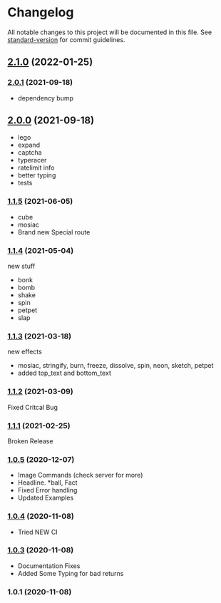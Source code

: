 # Changelog

All notable changes to this project will be documented in this file. See [standard-version](https://github.com/conventional-changelog/standard-version) for commit guidelines.

## [2.1.0](https://github.com/daggy1234/dagpi.js/compare/v2.0.1...v2.1.0) (2022-01-25)

### [2.0.1](https://github.com/daggy1234/dagpi.js/compare/v2.0.0...v2.0.1) (2021-09-18)

- dependency bump

## [2.0.0](https://github.com/daggy1234/dagpi.js/compare/v1.1.5...v2.0.0) (2021-09-18)

- lego
- expand
- captcha
- typeracer
- ratelimit info
- better typing
- tests

### [1.1.5](https://github.com/daggy1234/dagpi.js/compare/v1.1.4...v1.1.5) (2021-06-05)

- cube
- mosiac
- Brand new Special route

### [1.1.4](https://github.com/daggy1234/dagpi.js/compare/v1.1.3...v1.1.4) (2021-05-04)

new stuff

- bonk
- bomb
- shake
- spin
- petpet
- slap

### [1.1.3](https://github.com/daggy1234/dagpi.js/compare/v1.1.2...v1.1.3) (2021-03-18)

new effects

- mosiac, stringify, burn, freeze, dissolve, spin, neon, sketch, petpet
- added top_text and bottom_text

### [1.1.2](https://github.com/daggy1234/dagpi.js/compare/v1.1.1...v1.1.2) (2021-03-09)

Fixed Critcal Bug

### [1.1.1](https://github.com/daggy1234/dagpi.js/compare/v1.0.5...v1.1.1) (2021-02-25)

Broken Release
### [1.0.5](https://github.com/daggy1234/dagpi.js/compare/v1.0.4...v1.0.5) (2020-12-07)

- Image Commands (check server for more)
- Headline. *ball, Fact
- Fixed Error handling
- Updated Examples

### [1.0.4](https://github.com/daggy1234/dagpi.js/compare/v1.0.3...v1.0.4) (2020-11-08)

- Tried NEW CI

### [1.0.3](https://github.com/daggy1234/dagpi.js/compare/v1.0.2...v1.0.3) (2020-11-08)

- Documentation Fixes
- Added Some Typing for bad returns

### 1.0.1 (2020-11-08)
